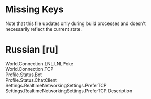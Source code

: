 # Missing Keys
Note that this file updates only during build processes and doesn't necessarily reflect the current state.

# Russian [ru]
World.Connection.LNL.LNLPoke  
World.Connection.TCP  
Profile.Status.Bot  
Profile.Status.ChatClient  
Settings.RealtimeNetworkingSettings.PreferTCP  
Settings.RealtimeNetworkingSettings.PreferTCP.Description  

